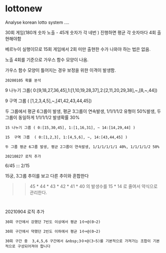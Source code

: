 # lottonew
Analyse korean lotto system ....

30회 게임(180개 숫자 노출 - 45개 숫자가 각 네번 )  진행하면 평균 각 숫자마다 4회 출현해야함

베르누이 실행이므로 15회 게임에서 2회 미만 출현한 수가 나와야 하는 법은 없음.

노출 4회를 기준으로 가우스 함수 모양이 나옴.

가우스 함수 모양이 틀어지는 경우 보정을 위한 이격이 발생함.


~~~~~~~~~~~~~~~~~~~~~~~~~~~~~~~~~~~~~~~~~~~~~~~~~~~~~~~~~~~~~~~~~~~~~~~~~~~~~~~~~~~~~~~~~~~~~~~~~~~~~~~~~~~~~~~~~~~~~~~~~~~~~~~
20200105 확률 분석
~~~~~~~~~~~~~~~~~~~~~~~~~~~~~~~~~~~~~~~~~~~~~~~~~~~~~~~~~~~~~~~~~~~~~~~~~~~~~~~~~~~~~~~~~~~~~~~~~~~~~~~~~~~~~~~~~~~~~~~~~~~~~~~
9 나누기 그룹( 0:[9,18,27,36,45],1:[1,10,19,28,37],2:[2,11,20,29,38],~,[8,~,44])

9 구역 그룹  ( [1,2,3,4,5],~,[41,42,43,44,45])

두 그룹에서 평균 6그룹이 발생, 평균 3그룹이 연속발생, 1/1/1/1/2 유형이 50%발생, 두 그룹이 동일하게 1/1/1/1/2 발생확률 30%
~~~~~~~~~~~~~~~~~~~~~~~~~~~~~~~~~~~~~~~~~~~~~~~~~~~~~~~~~~~~~~~~~~~~~~~~~~~~~~~~~~~~~~~~~~~~~~~~~~~~~~~~~~~~~~~~~~~~~~~~~~~~~~~
15 나누기 그룹 ( 0:[15,30,45], 1:[1,16,31], ~ 14:[14,29,44] )

15  구역 그룹  ( 0:[1,2,3], 1:[4,5,6], ~, 14:[43,44,45] )

두 그룹 평균 6그룹 발생, 평균 2그룹이 연속발생, 1/1/1/1/1/1 40%, 1/1/1/1/2 50%
~~~~~~~~~~~~~~~~~~~~~~~~~~~~~~~~~~~~~~~~~~~~~~~~~~~~~~~~~~~~~~~~~~~~~~~~~~~~~~~~~~~~~~~~~~~~~~~~~~~~~~~~~~~~~~~~~~~~~~~~~~~~~~~


~~~~~~~~~~~~~~~~~~~~~~~~~~~~~~~~~~~~~~~~~~~~~~~~~~~~~~~~~~~~~~~~~~~~~~~~~~~~~~~~~~~~~~~~~~~~~~~~~~~~~~~~~~~~~~~~~~~~~~~~~~~~~~~
20210827 로직 추가
~~~~~~~~~~~~~~~~~~~~~~~~~~~~~~~~~~~~~~~~~~~~~~~~~~~~~~~~~~~~~~~~~~~~~~~~~~~~~~~~~~~~~~~~~~~~~~~~~~~~~~~~~~~~~~~~~~~~~~~~~~~~~~~
6/45 ::: 2/15

15궁, 3그룹 추이를 보고 다른 추이와 혼합한다 
>> 45 * 44 * 43 * 42 * 41 * 40  의 발생수를 15 * 14 로 줄여서 약식으로 관리한다.
~~~~~~~~~~~~~~~~~~~~~~~~~~~~~~~~~~~~~~~~~~~~~~~~~~~~~~~~~~~~~~~~~~~~~~~~~~~~~~~~~~~~~~~~~~~~~~~~~~~~~~~~~~~~~~~~~~~~~~~~~~~~~~~


~~~~~~~~~~~~~~~~~~~~~~~~~~~~~~~~~~~~~~~~~~~~~~~~~~~~~~~~~~~~~~~~~~~~~~~~~~~~~~~~~~~~~~~~~~~~~~~~~~~~~~~~~~~~~~~~~~~~~~~~~~~~~~~
20210904 로직 추가
~~~~~~~~~~~~~~~~~~~~~~~~~~~~~~~~~~~~~~~~~~~~~~~~~~~~~~~~~~~~~~~~~~~~~~~~~~~~~~~~~~~~~~~~~~~~~~~~~~~~~~~~~~~~~~~~~~~~~~~~~~~~~~~
30회 구간에서 강했던 7빈도 이상에서 평균 1수+@(0~2)

30회 구간에서 약했던 2빈도 이하에서 평균 1수+@(0~2)

30회 구간 중  3,4,5,6 구간에서 &nbsp;3수+@(3~5)를 기본적으로 가져가는 조합이 기본적으로 구성되어져야 합니다
